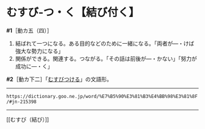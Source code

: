 # むすび‐つ・く【結び付く】

**\#1**［動カ五（四）］
1. 結ばれて一つになる。ある目的などのために一緒になる。「両者が―・けば強大な勢力になる」
2. 関係ができる。関連する。つながる。「その話は前後が―・かない」「努力が成功に―・く」
    

**\#2**［動カ下二］「[むすびつける](https://dictionary.goo.ne.jp/word/%E7%B5%90%E3%81%B3%E4%BB%98%E3%81%91%E3%82%8B/#jn-215399)」の文語形。

---
`https://dictionary.goo.ne.jp/word/%E7%B5%90%E3%81%B3%E4%BB%98%E3%81%8F/#jn-215398`

---
[[むすび（結び）]]